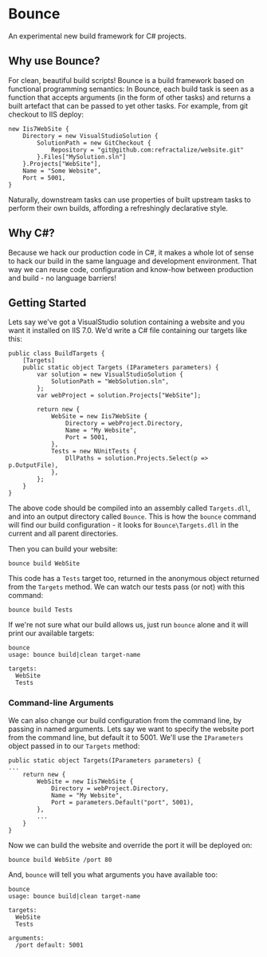 # Bounce
An experimental new build framework for C# projects.

## Why use Bounce?

For clean, beautiful build scripts! Bounce is a build framework based on functional
programming semantics: In Bounce, each build task is seen as a function that accepts arguments
(in the form of other tasks) and returns a built artefact that can be passed to yet other tasks. For example,
from git checkout to IIS deploy:

    new Iis7WebSite {
        Directory = new VisualStudioSolution {
            SolutionPath = new GitCheckout {
                Repository = "git@github.com:refractalize/website.git"
            }.Files["MySolution.sln"]
        }.Projects["WebSite"],
        Name = "Some Website",
        Port = 5001,
	}

Naturally, downstream tasks can use properties of built upstream tasks to perform their own builds, affording a refreshingly declarative style.

## Why C#?

Because we hack our production code in C#, it makes a whole lot of sense to hack our build in the same language and development environment.
That way we can reuse code, configuration and know-how between production and build - no language barriers!

## Getting Started

Lets say we've got a VisualStudio solution containing a website and you want it installed on IIS 7.0.
We'd write a C# file containing our targets like this:

	public class BuildTargets {
		[Targets]
		public static object Targets (IParameters parameters) {
			var solution = new VisualStudioSolution {
				SolutionPath = "WebSolution.sln",
			};
			var webProject = solution.Projects["WebSite"];

			return new {
				WebSite = new Iis7WebSite {
					Directory = webProject.Directory,
					Name = "My Website",
					Port = 5001,
				},
				Tests = new NUnitTests {
					DllPaths = solution.Projects.Select(p => p.OutputFile),
				},
			};
		}
	}

The above code should be compiled into an assembly called `Targets.dll`, and into an output directory called `Bounce`.
This is how the `bounce` command will find our build configuration - it looks for `Bounce\Targets.dll` in the current
and all parent directories.

Then you can build your website:

    bounce build WebSite

This code has a `Tests` target too, returned in the anonymous object returned from the `Targets` method. We can watch our tests pass (or not) with this command:

    bounce build Tests

If we're not sure what our build allows us, just run `bounce` alone and it will print our available targets:

    bounce
	usage: bounce build|clean target-name

	targets:
	  WebSite
	  Tests

### Command-line Arguments

We can also change our build configuration from the command line, by passing in named arguments. Lets say we
want to specify the website port from the command line, but default it to 5001. We'll use the `IParameters` object
passed in to our `Targets` method:

    public static object Targets(IParameters parameters) {
    ...
        return new {
            WebSite = new Iis7WebSite {
                Directory = webProject.Directory,
                Name = "My Website",
                Port = parameters.Default("port", 5001),
            },
			...
		}
	}

Now we can build the website and override the port it will be deployed on:

	bounce build WebSite /port 80

And, `bounce` will tell you what arguments you have available too:

	bounce
	usage: bounce build|clean target-name

	targets:
	  WebSite
	  Tests

	arguments:
	  /port default: 5001
